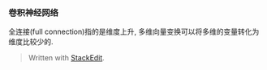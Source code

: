 ### 卷积神经网络
全连接(full connection)指的是维度上升, 
多维向量变换可以将多维的变量转化为维度比较少的. 


> Written with [StackEdit](https://stackedit.io/).
<!--stackedit_data:
eyJoaXN0b3J5IjpbLTc5NTcyODY1NF19
-->